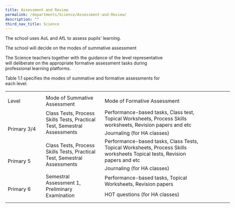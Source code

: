 ```yaml
---
title: Assessment and Review
permalink: /departments/Science/Assessment-and-Review/
description: ""
third_nav_title: Science
---
```


The school uses AoL and AfL to assess pupils’ learning.

The school will decide on the modes of summative assessment

The Science teachers together with the guidance of the level representative will deliberate on the appropriate formative assessment tasks during professional learning platforms.

Table 1.1 specifies the modes of summative and formative assessments for each level.


<table border="0" cellpadding="0" cellspacing="0" width="715" style="border-collapse:
 collapse;width:537pt"><colgroup><col width="110" style="mso-width-source:userset;mso-width-alt:4022;width:83pt"> <col width="180" style="mso-width-source:userset;mso-width-alt:6582;width:135pt"> <col width="425" style="mso-width-source:userset;mso-width-alt:15542;width:319pt"></colgroup><tbody><tr height="8" style="mso-height-source:userset;height:6.0pt"><td height="8" class="xl63" width="110" style="height:6.0pt;width:83pt"><a name="RANGE!C2:E10"></a></td><td class="xl63" width="180" style="width:135pt"></td><td class="xl63" width="425" style="width:319pt"></td></tr><tr height="21" style="height:15.75pt"><td height="21" class="xl67" style="height:15.75pt">Level</td><td class="xl64" style="border-left:none">Mode of Summative Assessment</td><td class="xl65" style="border-left:none">Mode of Formative Assessment</td></tr><tr height="60" style="mso-height-source:userset;height:45.0pt"><td rowspan="2" height="81" class="xl68" width="110" style="height:60.75pt;
  width:83pt"><br><br>Primary 3/4</td><td rowspan="2" class="xl68" width="180" style="width:135pt">Class Tests, Process Skills Tests, Practical Test, Semestral Assessments</td><td class="xl66" width="425" style="border-top:none;width:319pt">Performance-based tasks, Class test, 
<br>Topical Worksheets, Process Skills 
<br>worksheets, Revision papers and etc</td></tr><tr height="21" style="height:15.75pt"><td height="21" class="xl66" width="425" style="height:15.75pt;border-top:none;
  width:319pt">Journaling (for HA classes)</td></tr><tr height="61" style="height:45.75pt"><td rowspan="2" height="82" class="xl63" style="height:61.5pt"><br><br>Primary 5</td><td rowspan="2" class="xl68" width="180" style="width:135pt">Class Tests, Process Skills Tests, Practical Test, Semestral Assessments</td><td class="xl66" width="425" style="border-top:none;width:319pt">Performance-based tasks, Class Tests, 
<br>Topical Worksheets, Process Skills
<br>worksheets Topical tests, Revision 
<br>papers and etc</td></tr><tr height="21" style="height:15.75pt"><td height="21" class="xl66" width="425" style="height:15.75pt;border-top:none;
  width:319pt">Journaling (for HA classes)</td></tr><tr height="41" style="height:30.75pt"><td rowspan="2" height="62" class="xl63" style="height:46.5pt"><br>Primary 6</td><td rowspan="2" class="xl68" width="180" style="width:135pt">Semestral Assessment 1, Preliminary Examination</td><td class="xl66" width="425" style="border-top:none;width:319pt">Performance-based tasks, Topical 
<br>Worksheets, Revision papers</td></tr><tr height="21" style="height:15.75pt"><td height="21" class="xl66" width="425" style="height:15.75pt;border-top:none;
  width:319pt">HOT questions (for HA classes)</td></tr><tr height="10" style="mso-height-source:userset;height:7.5pt"><td height="10" class="xl63" style="height:7.5pt"></td><td class="xl63"></td><td class="xl63"></td></tr></tbody></table>